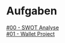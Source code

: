 # Aufgaben

<a href="https://raw.githubusercontent.com/milena-sagert/IFD-WiSe20-21/main/SWOT%20/SWOT-Analyse.png">#00 - SWOT Analyse</a> <br>
<a href="https://raw.githubusercontent.com/milena-sagert/IFD-WiSe20-21/Wallet/html-template/index.html">#01 - Wallet Project</a>





